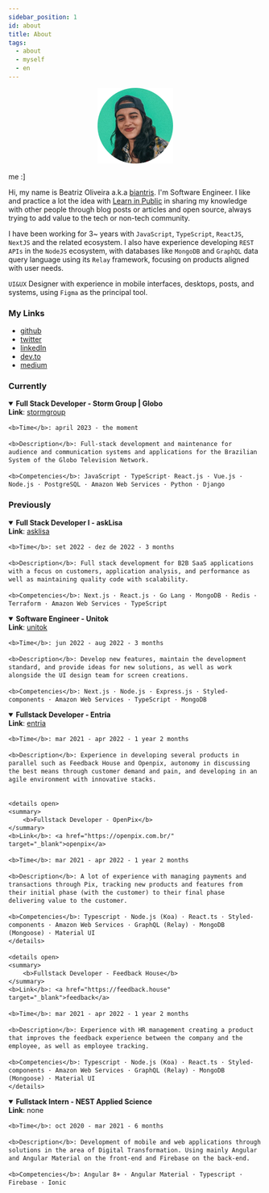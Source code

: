 ```yaml
---
sidebar_position: 1
id: about
title: About
tags:
  - about
  - myself
  - en
---
```


<p align="center">
    <img width="150" src="../img/me.png" />
    <p>me :]</p>
</p>

Hi, my name is Beatriz Oliveira a.k.a [biantris](https://twitter.com/biantris_). I'm Software Engineer. I like
and practice a lot the idea with [Learn in Public](https://www.swyx.io/learn-in-public/) in sharing my
knowledge with other people through blog posts or articles and open source, always trying to add value to the tech or non-tech community.

I have been working for 3~ years with `JavaScript`, `TypeScript`, `ReactJS`, `NextJS` and the related ecosystem. I also have experience developing `REST APIs` in the `NodeJS` ecosystem, with databases like `MongoDB` and `GraphQL` data query language using its `Relay` framework, focusing on products aligned with user needs.

`UI&UX` Designer with experience in mobile interfaces, desktops, posts, and systems, using `Figma` as the principal tool.

### My Links

- [github](https://github.com/biantris)
- [twitter](https://twitter.com/biantris_)
- [linkedIn](https://www.linkedin.com/in/beatriiz-oliveiraa/)
- [dev.to](https://dev.to/beatrizoliveira)
- [medium](https://medium.com/@beatrizoliveiraa)

### Currently

<details open>
    <summary>
        <b>Full Stack Developer - Storm Group | Globo </b>
    </summary>
    <b>Link</b>: <a href="https://stormgroup.com.br/" target="_blank">stormgroup</a>
    
    <b>Time</b>: april 2023 - the moment
    
    <b>Description</b>: Full-stack development and maintenance for audience and communication systems and applications for the Brazilian System of the Globo Television Network.
    
    <b>Competencies</b>: JavaScript · TypeScript· React.js · Vue.js · Node.js · PostgreSQL · Amazon Web Services · Python · Django
</details>

### Previously

<details open>
    <summary>
        <b>Full Stack Developer I - askLisa</b>
    </summary>
    <b>Link</b>: <a href="https://www.asklisa.com.br/" target="_blank">asklisa</a>
    
    <b>Time</b>: set 2022 - dez de 2022 - 3 months
    
    <b>Description</b>: Full stack development for B2B SaaS applications with a focus on customers, application analysis, and performance as well as maintaining quality code with scalability.
    
    <b>Competencies</b>: Next.js · React.js · Go Lang · MongoDB · Redis · Terraform · Amazon Web Services · TypeScript
</details>

<details open>
    <summary>
        <b>Software Engineer - Unitok</b>
    </summary>
    <b>Link</b>: <a href="https://www.unitok.com/" target="_blank">unitok</a>
    
    <b>Time</b>: jun 2022 - aug 2022 - 3 months
    
    <b>Description</b>: Develop new features, maintain the development standard, and provide ideas for new solutions, as well as work alongside the UI design team for screen creations.
    
    <b>Competencies</b>: Next.js · Node.js · Express.js · Styled-components · Amazon Web Services · TypeScript · MongoDB
</details>

<details open>
    <summary>
        <b>Fullstack Developer - Entria</b>
    </summary>
    <b>Link</b>: <a href="https://entria.com.br/" target="_blank">entria</a>
    
    <b>Time</b>: mar 2021 - apr 2022 - 1 year 2 months
    
    <b>Description</b>: Experience in developing several products in parallel such as Feedback House and Openpix, autonomy in discussing the best means through customer demand and pain, and developing in an agile environment with innovative stacks.
    
    
    <details open>
    <summary>
        <b>Fullstack Developer - OpenPix</b>
    </summary> 
    <b>Link</b>: <a href="https://openpix.com.br/" target="_blank">openpix</a>
    
    <b>Time</b>: mar 2021 - apr 2022 - 1 year 2 months
    
    <b>Description</b>: A lot of experience with managing payments and transactions through Pix, tracking new products and features from their initial phase (with the customer) to their final phase delivering value to the customer. 
    
    <b>Competencies</b>: Typescript · Node.js (Koa) · React.ts · Styled-components · Amazon Web Services · GraphQL (Relay) · MongoDB (Mongoose) · Material UI
    </details>
    
    <details open>
    <summary>
        <b>Fullstack Developer - Feedback House</b>
    </summary> 
    <b>Link</b>: <a href="https://feedback.house" target="_blank">feedback</a>
    
    <b>Time</b>: mar 2021 - apr 2022 - 1 year 2 months
    
    <b>Description</b>: Experience with HR management creating a product that improves the feedback experience between the company and the employee, as well as employee tracking.
    
    <b>Competencies</b>: Typescript · Node.js (Koa) · React.ts · Styled-components · Amazon Web Services · GraphQL (Relay) · MongoDB (Mongoose) · Material UI
    </details>
</details>

<details open>
    <summary>
        <b> Fullstack Intern - NEST Applied Science</b>
    </summary>
    <b>Link</b>: none
    
    <b>Time</b>: oct 2020 - mar 2021 - 6 months
    
    <b>Description</b>: Development of mobile and web applications through solutions in the area of Digital Transformation. Using mainly Angular and Angular Material on the front-end and Firebase on the back-end.
    
    <b>Competencies</b>: Angular 8+ · Angular Material · Typescript · Firebase · Ionic
</details>
